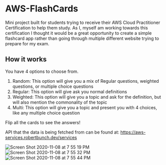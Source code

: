 # AWS-FlashCards
Mini project built for students trying to receive their AWS Cloud Practitioner Certification to help them study.
As I, myself am working towards this certification I thought it would be a great opportunity to create a simple flashcard app rather than going through multiple different website trying to prepare for my exam.

## How it works

You have 4 options to choose from.
1. Random: This option will give you a mix of Regular questions, weighted questions, or multiple choice questions
2. Regular: This option will give ask you normal definitions
3. Weighted: This option will give you a topic and ask for the definition, but will also mention the commonality of the topic
4. Multi: This option will give you a topic and present you with 4 choices, like any multiple choice question

Flip all the cards to see the answers! 

API that the data is being fetched from can be found at: https://aws-services.robertbunch.dev/services


![Screen Shot 2020-11-08 at 7 55 19 PM](https://user-images.githubusercontent.com/69999501/98495494-7b5b7a80-21fc-11eb-87ca-915dc5d018d1.png)
![Screen Shot 2020-11-08 at 7 55 32 PM](https://user-images.githubusercontent.com/69999501/98495499-7c8ca780-21fc-11eb-8816-00f0e0c3cead.png)
![Screen Shot 2020-11-08 at 7 55 44 PM](https://user-images.githubusercontent.com/69999501/98495501-7c8ca780-21fc-11eb-9f64-1394de8f5682.png)
